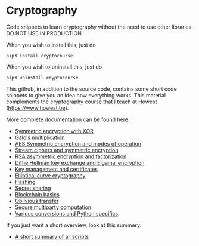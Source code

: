 # Cryptography
Code snippets to learn cryptography without the need to use other libraries. DO NOT USE IN PRODUCTION

When you wish to install this, just do 
```
pip3 install cryptocourse
```

When you wish to uninstall this, just do 
```
pip3 uninstall cryptocourse
```

This github, in addition to the source code, contains some short code snippets to give you an idea how everything works. This material complements the cryptography course that I teach at Howest (https://www.howest.be).

More complete documentation can be found here:

* [Symmetric encryption with XOR](xor.md)
* [Galois multiplication](Galois.md)
* [AES Symmetric encryption and modes of operation](aes.md)
* [Stream ciphers and symmetric encryption](stream.md)
* [RSA asymmetric encryption and factorization](RSA.md)
* [Diffie Hellman key exchange and Elgamal encryption](diffie.md)
* [Key management and certificates](key_management.md)
* [Elliptical curve cryptography](ec.md)
* [Hashing](hashing.md)
* [Secret sharing](secretsharing.md)
* [Blockchain basics](blockchain.md)
* [Oblivious transfer](oblivious.md)
* [Secure multiparty computation](securemultiparty.md)
* [Various conversions and Python specifics](various.md)

If you just want a short overview, look at this summery:
* [A short summary of all scripts](summary.md)

